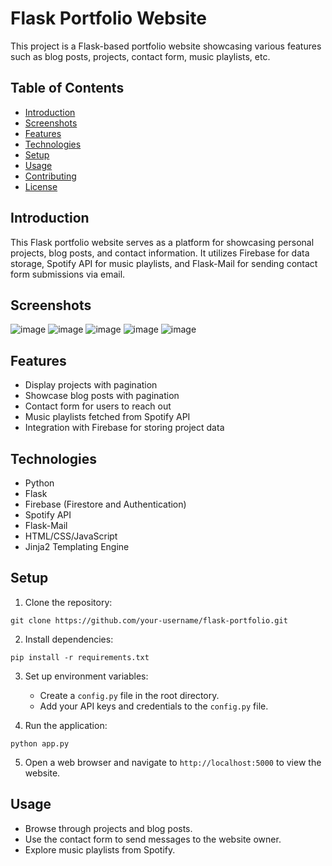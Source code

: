 # Flask Portfolio Website

This project is a Flask-based portfolio website showcasing various features such as blog posts, projects, contact form, music playlists, etc.

## Table of Contents

- [Introduction](#introduction)
- [Screenshots](#screenshots)
- [Features](#features)
- [Technologies](#technologies)
- [Setup](#setup)
- [Usage](#usage)
- [Contributing](#contributing)
- [License](#license)

## Introduction

This Flask portfolio website serves as a platform for showcasing personal projects, blog posts, and contact information. It utilizes Firebase for data storage, Spotify API for music playlists, and Flask-Mail for sending contact form submissions via email.

## Screenshots
![image](https://github.com/Prome-theus/flask-portfolio/assets/80052733/d479733d-1674-4913-af89-5dac2c7c3e8e)
![image](https://github.com/Prome-theus/flask-portfolio/assets/80052733/00937acc-952d-4dd7-b99a-fc22e53597f5)
![image](https://github.com/Prome-theus/flask-portfolio/assets/80052733/5346ed42-90f8-4379-9b4c-8493e72464fa)
![image](https://github.com/Prome-theus/flask-portfolio/assets/80052733/e76f8a1d-9f1c-438e-b5df-4a5e6367c0e2)
![image](https://github.com/Prome-theus/flask-portfolio/assets/80052733/4b18daa9-bb22-4b1a-800b-23a2611ad4c7)


## Features

- Display projects with pagination
- Showcase blog posts with pagination
- Contact form for users to reach out
- Music playlists fetched from Spotify API
- Integration with Firebase for storing project data

## Technologies

- Python
- Flask
- Firebase (Firestore and Authentication)
- Spotify API
- Flask-Mail
- HTML/CSS/JavaScript
- Jinja2 Templating Engine

## Setup

1. Clone the repository:

```
git clone https://github.com/your-username/flask-portfolio.git
```

2. Install dependencies:

```
pip install -r requirements.txt
```

3. Set up environment variables:
   
   - Create a `config.py` file in the root directory.
   - Add your API keys and credentials to the `config.py` file.

4. Run the application:

```
python app.py
```

5. Open a web browser and navigate to `http://localhost:5000` to view the website.

## Usage

- Browse through projects and blog posts.
- Use the contact form to send messages to the website owner.
- Explore music playlists from Spotify.


